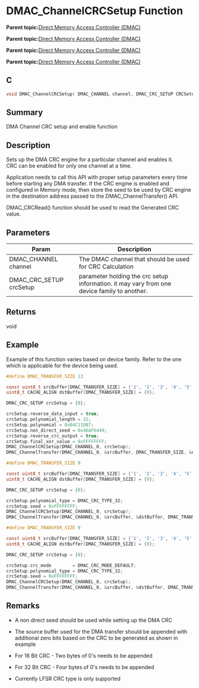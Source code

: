 # DMAC\_ChannelCRCSetup Function

**Parent topic:**[Direct Memory Access Controller \(DMAC\)](GUID-BC288F92-E404-40EC-B68F-833F6E346C3F.md)

**Parent topic:**[Direct Memory Access Controller \(DMAC\)](GUID-725BAB37-D872-43F1-818D-6350B9533DF3.md)

**Parent topic:**[Direct Memory Access Controller \(DMAC\)](GUID-FF4E46D0-1926-4335-942C-7767A23A991D.md)

**Parent topic:**[Direct Memory Access Controller \(DMAC\)](GUID-2C5A3108-4274-4720-A95E-8017AA500BB4.md)

## C

```c
void DMAC_ChannelCRCSetup( DMAC_CHANNEL channel, DMAC_CRC_SETUP CRCSetup )
```

## Summary

DMA Channel CRC setup and enable function

## Description

Sets up the DMA CRC engine for a particular channel and enables it.<br />CRC can be enabled for only one channel at a time.

Application needs to call this API with proper setup parameters every time<br />before starting any DMA transfer. If the CRC engine is enabled and configured in Memory mode, then store the seed to be used by CRC engine in the destination address passed to the DMAC\_ChannelTransfer\(\) API.

DMAC\_CRCRead\(\) function should be used to read the Generated CRC value.

## Parameters

|Param|Description|
|-----|-----------|
|DMAC\_CHANNEL channel|The DMAC channel that should be used for CRC Calculation|
|DMAC\_CRC\_SETUP crcSetup|parameter holding the crc setup information. it may vary from one device family to another.|

## Returns

void

## Example

Example of this function varies based on device family. Refer to the one which is applicable for the device being used.

```c
#define DMAC_TRANSFER_SIZE 13

const uint8_t srcBuffer[DMAC_TRANSFER_SIZE] = {'1', '2', '3', '4', '5', '6', '7', '8', '9', 0, 0, 0, 0};
uint8_t CACHE_ALIGN dstBuffer[DMAC_TRANSFER_SIZE] = {0};

DMAC_CRC_SETUP crcSetup = {0};

crcSetup.reverse_data_input = true;
crcSetup.polynomial_length = 32;
crcSetup.polynomial = 0x04C11DB7;
crcSetup.non_direct_seed = 0x46AF6449;
crcSetup.reverse_crc_output = true;
crcSetup.final_xor_value = 0xFFFFFFFF;
DMAC_ChannelCRCSetup(DMAC_CHANNEL_0, crcSetup);
DMAC_ChannelTransfer(DMAC_CHANNEL_0, &srcBuffer, DMAC_TRANSFER_SIZE, &dstBuffer, DMAC_TRANSFER_SIZE, DMAC_TRANSFER_SIZE);

```

```c
#define DMAC_TRANSFER_SIZE 9

const uint8_t srcBuffer[DMAC_TRANSFER_SIZE] = {'1', '2', '3', '4', '5', '6', '7', '8', '9'};
uint8_t CACHE_ALIGN dstBuffer[DMAC_TRANSFER_SIZE] = {0};

DMAC_CRC_SETUP crcSetup = {0};

crcSetup.polynomial_type = DMAC_CRC_TYPE_32;
crcSetup.seed = 0xFFFFFFFF;
DMAC_ChannelCRCSetup(DMAC_CHANNEL_0, crcSetup);
DMAC_ChannelTransfer(DMAC_CHANNEL_0, &srcBuffer, &dstBuffer, DMAC_TRANSFER_SIZE);

```

```c
#define DMAC_TRANSFER_SIZE 9

const uint8_t srcBuffer[DMAC_TRANSFER_SIZE] = {'1', '2', '3', '4', '5', '6', '7', '8', '9'};
uint8_t CACHE_ALIGN dstBuffer[DMAC_TRANSFER_SIZE] = {0};

DMAC_CRC_SETUP crcSetup = {0};

crcSetup.crc_mode        = DMAC_CRC_MODE_DEFAULT;
crcSetup.polynomial_type = DMAC_CRC_TYPE_32;
crcSetup.seed = 0xFFFFFFFF;
DMAC_ChannelCRCSetup(DMAC_CHANNEL_0, crcSetup);
DMAC_ChannelTransfer(DMAC_CHANNEL_0, &srcBuffer, &dstBuffer, DMAC_TRANSFER_SIZE);

```

## Remarks

-   A non direct seed should be used while setting up the DMA CRC

-   The source buffer used for the DMA transfer should be appended with<br />additional zero bits based on the CRC to be generated as shown in example

-   For 16 Bit CRC - Two bytes of 0's needs to be appended

-   For 32 Bit CRC - Four bytes of 0's needs to be appended

-   Currently LFSR CRC type is only supported


